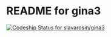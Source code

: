 README for gina3
==========================

[ ![Codeship Status for slavarosin/gina3](https://www.codeship.io/projects/9eece260-28b8-0132-e54c-2adb346e7cf8/status)](https://www.codeship.io/projects/37983)
